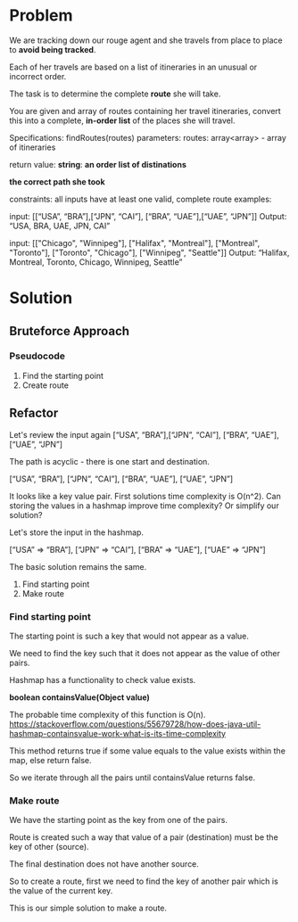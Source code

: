 # Problem

We are tracking down our rouge agent and she 
travels from place to place to **avoid being tracked**. 

Each of her travels are based on a list of itineraries 
in an unusual or incorrect order. 

The task is to 
determine the complete **route** she will take. 

You are given and array of routes containing her 
travel itineraries, convert this into a complete, 
**in-order list** of the places she will travel. 

Specifications: findRoutes(routes) parameters: 
routes: array<array<string>> - array of itineraries

return value: **string**: **an order list of distinations**

**the correct path she took**

constraints: all inputs have at least one valid, 
complete route examples: 

input: [[“USA”, “BRA”],[“JPN”, “CAI”], [“BRA”, “UAE”],[“UAE”, “JPN”]] 
Output: “USA, BRA, UAE, JPN, CAI” 

input: [["Chicago", "Winnipeg"], ["Halifax", "Montreal"], 
["Montreal", "Toronto"], ["Toronto", "Chicago"], ["Winnipeg", "Seattle"]] 
Output: “Halifax, Montreal, Toronto, Chicago, Winnipeg, Seattle” 

# Solution

## Bruteforce Approach
### Pseudocode
1. Find the starting point
2. Create route

## Refactor
Let's review the input again
[“USA”, “BRA”],[“JPN”, “CAI”], [“BRA”, “UAE”],[“UAE”, “JPN”]

The path is acyclic - there is one start and destination.

[“USA”, “BRA”],
[“JPN”, “CAI”], 
[“BRA”, “UAE”],
[“UAE”, “JPN”]

It looks like a key value pair.
First solutions time complexity is O(n^2).
Can storing the values in a hashmap improve 
time complexity? Or simplify our solution?

Let's store the input in the hashmap.

[“USA” => “BRA”],
[“JPN” => “CAI”],
[“BRA” => “UAE”],
[“UAE” => “JPN”]

The basic solution remains the same.
1. Find starting point
2. Make route

### Find starting point
The starting point is such a key that
would not appear as a value.

We need to find the key such that it
does not appear as the value of other
pairs.

Hashmap has a functionality to check
value exists.

**boolean containsValue(Object value)**	

The probable time complexity of this function
is O(n).
https://stackoverflow.com/questions/55679728/how-does-java-util-hashmap-containsvalue-work-what-is-its-time-complexity

This method returns true if some value 
equals to the value exists within the map, 
else return false.

So we iterate through all the pairs until
containsValue returns false.

### Make route
We have the starting point as the key
from one of the pairs.

Route is created such a way that value
of a pair (destination) must be the key
of other (source). 

The final destination does not have another
source.

So to create a route, first we need to 
find the key of another pair which is
the value of the current key.

This is our simple solution to make a
route.

